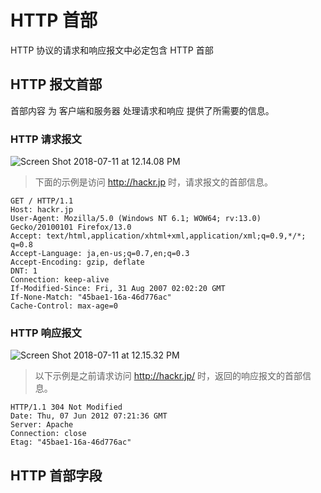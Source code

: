 # HTTP 首部 

HTTP 协议的请求和响应报文中必定包含 HTTP 首部

## HTTP 报文首部

首部内容 为 客户端和服务器 处理请求和响应 提供了所需要的信息。

### HTTP 请求报文

![Screen Shot 2018-07-11 at 12.14.08 PM](https://i.imgur.com/Ts3FoD8.png)

> 下面的示例是访问 http://hackr.jp 时，请求报文的首部信息。

```
GET / HTTP/1.1
Host: hackr.jp
User-Agent: Mozilla/5.0 (Windows NT 6.1; WOW64; rv:13.0) Gecko/20100101 Firefox/13.0
Accept: text/html,application/xhtml+xml,application/xml;q=0.9,*/*; q=0.8
Accept-Language: ja,en-us;q=0.7,en;q=0.3
Accept-Encoding: gzip, deflate
DNT: 1
Connection: keep-alive
If-Modified-Since: Fri, 31 Aug 2007 02:02:20 GMT
If-None-Match: "45bae1-16a-46d776ac"
Cache-Control: max-age=0
```

### HTTP 响应报文

![Screen Shot 2018-07-11 at 12.15.32 PM](https://i.imgur.com/5vOgyzu.png)

> 以下示例是之前请求访问 http://hackr.jp/ 时，返回的响应报文的首部信息。

```
HTTP/1.1 304 Not Modified
Date: Thu, 07 Jun 2012 07:21:36 GMT
Server: Apache
Connection: close
Etag: "45bae1-16a-46d776ac"
```

## HTTP 首部字段 